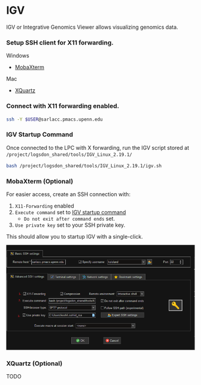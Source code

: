 # IGV
IGV or Integrative Genomics Viewer allows visualizing genomics data.

### Setup SSH client for X11 forwarding.
Windows
* [MobaXterm](https://mobaxterm.mobatek.net/)

Mac
* [XQuartz](https://www.xquartz.org/)

### Connect with X11 forwarding enabled.
```bash
ssh -Y $USER@sarlacc.pmacs.upenn.edu
```

### IGV Startup Command
Once connected to the LPC with X forwarding, run the IGV script stored at `/project/logsdon_shared/tools/IGV_Linux_2.19.1/`  
```bash
bash /project/logsdon_shared/tools/IGV_Linux_2.19.1/igv.sh
```

### MobaXterm (Optional)
For easier access, create an SSH connection with:
1. `X11-Forwarding` enabled
2. `Execute command` set to [IGV startup command](#igv-startup-command)
    * `Do not exit after command ends` set.
3. `Use private key` set to your SSH private key.

This should allow you to startup IGV with a single-click.

![](imgs/mobaxterm_igv_settings.png)

### XQuartz (Optional)
TODO
